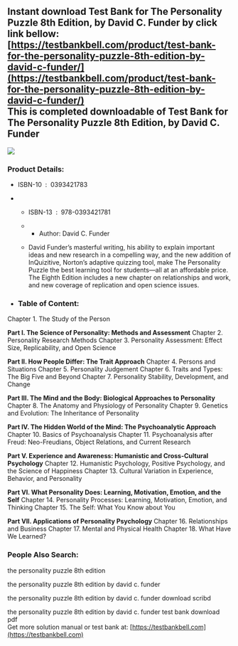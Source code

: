 Instant download **Test Bank for The Personality Puzzle 8th Edition, by David C. Funder** by click link bellow:  
[https://testbankbell.com/product/test-bank-for-the-personality-puzzle-8th-edition-by-david-c-funder/](https://testbankbell.com/product/test-bank-for-the-personality-puzzle-8th-edition-by-david-c-funder/)  
This is completed downloadable of Test Bank for The Personality Puzzle 8th Edition, by David C. Funder
------------------------------------------------------------------------------------------------------


![](https://testbankbell.com/wp-content/uploads/2023/05/9780393421781_TestBank.jpg)
### Product Details:


* ISBN-10 ‏ : ‎ 0393421783
* * ISBN-13 ‏ : ‎ 978-0393421781
  * * Author: David C. Funder
   
  * David Funder’s masterful writing, his ability to explain important ideas and new research in a compelling way, and the new addition of InQuizitive, Norton’s adaptive quizzing tool, make The Personality Puzzle the best learning tool for students―all at an affordable price. The Eighth Edition includes a new chapter on relationships and work, and new coverage of replication and open science issues.
 
* ### Table of Content:

Chapter 1. The Study of the Person

**Part I. The Science of Personality: Methods and Assessment**
Chapter 2. Personality Research Methods
Chapter 3. Personality Assessment: Effect Size, Replicability, and Open Science

**Part II. How People Differ: The Trait Approach**
Chapter 4. Persons and Situations
Chapter 5. Personality Judgement
Chapter 6. Traits and Types: The Big Five and Beyond
Chapter 7. Personality Stability, Development, and Change

**Part III. The Mind and the Body: Biological Approaches to Personality**
Chapter 8. The Anatomy and Physiology of Personality
Chapter 9. Genetics and Evolution: The Inheritance of Personality

**Part IV. The Hidden World of the Mind: The Psychoanalytic Approach**
Chapter 10. Basics of Psychoanalysis
Chapter 11. Psychoanalysis after Freud: Neo-Freudians, Object Relations, and Current Research

**Part V. Experience and Awareness: Humanistic and Cross-Cultural Psychology**
Chapter 12. Humanistic Psychology, Positive Psychology, and the Science of Happiness
Chapter 13. Cultural Variation in Experience, Behavior, and Personality

**Part VI. What Personality Does: Learning, Motivation, Emotion, and the Self**
Chapter 14. Personality Processes: Learning, Motivation, Emotion, and Thinking
Chapter 15. The Self: What You Know about You

**Part VII. Applications of Personality Psychology**
Chapter 16. Relationships and Business
Chapter 17. Mental and Physical Health
Chapter 18. What Have We Learned?


 ### People Also Search:


 the personality puzzle 8th edition

 the personality puzzle 8th edition by david c. funder

 the personality puzzle 8th edition by david c. funder download scribd

 the personality puzzle 8th edition by david c. funder test bank download pdf  
  Get more solution manual or test bank at: [https://testbankbell.com](https://testbankbell.com)
